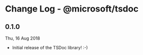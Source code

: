# Change Log - @microsoft/tsdoc

## 0.1.0
Thu, 16 Aug 2018

- Initial release of the TSDoc library!  :-)
